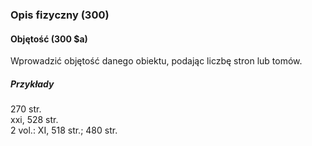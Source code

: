 ### Opis fizyczny (300)

#### Objętość (300 $a)
Wprowadzić objętość danego obiektu, podając liczbę stron lub tomów.  

##### Przykłady  
270 str.  
xxi, 528 str.  
2 vol.: XI, 518 str.; 480 str.
